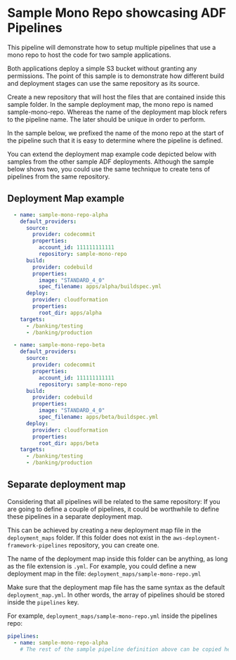 # Sample Mono Repo showcasing ADF Pipelines

This pipeline will demonstrate how to setup multiple
pipelines that use a mono repo to host the code for two sample applications.

Both applications deploy a simple S3 bucket without granting any permissions.
The point of this sample is to demonstrate how different build and deployment
stages can use the same repository as its source.

Create a new repository that will host the files that are contained inside
this sample folder. In the sample deployment map, the mono repo is named
sample-mono-repo. Whereas the name of the deployment map block refers to the
pipeline name. The later should be unique in order to perform.

In the sample below, we prefixed the name of the mono repo at the start of the
pipeline such that it is easy to determine where the pipeline is defined.

You can extend the deployment map example code depicted below with samples
from the other sample ADF deployments. Although the sample below shows two,
you could use the same technique to create tens of pipelines from the same
repository.

## Deployment Map example

```yaml
  - name: sample-mono-repo-alpha
    default_providers:
      source:
        provider: codecommit
        properties:
          account_id: 111111111111
          repository: sample-mono-repo
      build:
        provider: codebuild
        properties:
          image: "STANDARD_4_0"
          spec_filename: apps/alpha/buildspec.yml
      deploy:
        provider: cloudformation
        properties:
          root_dir: apps/alpha
    targets:
      - /banking/testing
      - /banking/production

  - name: sample-mono-repo-beta
    default_providers:
      source:
        provider: codecommit
        properties:
          account_id: 111111111111
          repository: sample-mono-repo
      build:
        provider: codebuild
        properties:
          image: "STANDARD_4_0"
          spec_filename: apps/beta/buildspec.yml
      deploy:
        provider: cloudformation
        properties:
          root_dir: apps/beta
    targets:
      - /banking/testing
      - /banking/production
```

## Separate deployment map

Considering that all pipelines will be related to the same repository:
If you are going to define a couple of pipelines, it could be
worthwhile to define these pipelines in a separate deployment map.

This can be achieved by creating a new deployment map file in the
`deployment_maps` folder. If this folder does not exist in the
`aws-deployment-framework-pipelines` repository, you can create one.

The name of the deployment map inside this folder can be anything, as long as
the file extension is `.yml`. For example, you could define a new deployment
map in the file: `deployment_maps/sample-mono-repo.yml`

Make sure that the deployment map file has the same syntax as the
default `deployment_map.yml`. In other words, the array of pipelines should
be stored inside the `pipelines` key.

For example, `deployment_maps/sample-mono-repo.yml` inside the pipelines repo:

```yaml
pipelines:
  - name: sample-mono-repo-alpha
    # The rest of the sample pipeline definition above can be copied here.
```
